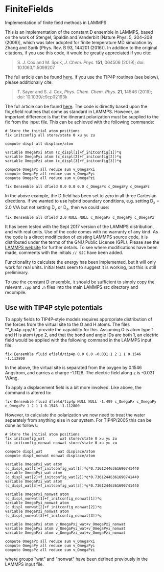 # FiniteFields
Implementation of finite field methods in LAMMPS

This is an implementation of the constant D ensemble in LAMMPS, based
on the work of Stengel, Spaldin and Vanderbilt [Nature Phys. 5,
304–308 (2009)], which was later adopted for finite temperature MD
simulation by Zhang and Sprik [Phys. Rev. B 93, 144201 (2016)]. In
addition to the original citations, if you use this code, it would be
greatly appreciated if you cite:

> S. J. Cox and M. Sprik, <i>J. Chem. Phys.</i> <b>151</b>, 064506 (2019); doi: 10.1063/1.5099207

The full article can be found
[here](https://aip.scitation.org/doi/10.1063/1.5099207). If you use
the TIP4P routines (see below), please additionally cite:

> T. Sayer and S. J. Cox, <i> Phys. Chem. Chem. Phys. </i> <b>21</b>, 14546 (2019); doi: 10.1039/c9cp02193k

The full article can be found [here](10.1039/c9cp02193k). The code is
directly based upon the fix_efield routines that come as standard in
LAMMPS. However, an important difference is that the itinerant
polarization must be supplied to the fix from the input file. This can
be achieved with the following commands:

```
# Store the initial atom positions
fix initconfig all store/state 0 xu yu zu

compute displ all displace/atom

variable OmegaPxi atom (c_displ[1]+f_initconfig[1])*q
variable OmegaPyi atom (c_displ[2]+f_initconfig[2])*q
variable OmegaPzi atom (c_displ[3]+f_initconfig[3])*q

compute OmegaPx all reduce sum v_OmegaPxi
compute OmegaPy all reduce sum v_OmegaPyi
compute OmegaPz all reduce sum v_OmegaPzi

fix Densemble all dfield 0.0 0.0 0.0 c_OmegaPx c_OmegaPy c_OmegaPz

```

In the above example, the D field has been set to zero in all three
Cartesian directions. If we wanted to use hybrid boundary conditions,
e.g. setting D<sub>x</sub> = 2.0 V/A but not setting D<sub>y</sub> or
D<sub>z</sub>, then we could use:

```
fix Densemble all dfield 2.0 NULL NULL c_OmegaPx c_OmegaPy c_OmegaPz
```

It has been tested with the Sept 2017 version of the LAMMPS
distribution, and with real units. Use of the code comes with no
warranty of any kind. As the code is a direct modification of existing
LAMMPS source code, it is distributed under the terms of the GNU
Public License (GPL). Please see the [LAMMPS
website](https://lammps.sandia.gov/doc/Intro_opensource.html) for
further details. To see where modifications have been made, comments
with the initials `// SJC` have been added.

Functionality to calculate the energy has been implemented, but it
will only work for real units. Initial tests seem to suggest it is
working, but this is still preliminary.

To use the constant D ensemble, it should be sufficient to simply copy
the relevant `.cpp` and `.h` files into the main LAMMPS src directory
and recompile.

## Use with TIP4P style potentials

To apply fields to TIP4P-style models requires appropriate
distribution of the forces from the virtual site to the O and H
atoms. The files "*_tip4p.cpp/.h" provide the capability for
this. Assuming O is atom type 1 and H is atom type 2, and that the
bond and angle IDs are both 1, an electric field would be applied with
the following command in the LAMMPS input file:

```
fix Eensemble fluid efield/tip4p 0.0 0.0 -0.031 1 2 1 1 0.1546 -1.112800
```

In the above, the virtual site is separated from the oxygen by 0.1546
Angstrom, and carries a charge -1.1128. The electric field along z is
-0.031 V/Ang.

To apply a displacement field is a bit more involved. Like above, the
command is altered to:

```
fix Densemble fluid dfield/tip4p NULL NULL -1.499 c_OmegaPx c_OmegaPy c_OmegaPz 1 2 1 1 0.1546 -1.112800
```

However, to calculate the polarization we now need to treat the water
separately from anything else in our system. For TIP4P/2005 this can
be done as follows:

```
# Store the initial atom positions
fix initconfig_wat       wat store/state 0 xu yu zu
fix initconfig_nonwat nonwat store/state 0 xu yu zu

compute displ_wat       wat displace/atom
compute displ_nonwat nonwat displace/atom

variable OmegaPxi_wat atom (c_displ_wat[1]+f_initconfig_wat[1])*q*0.73612446361690741440
variable OmegaPyi_wat atom (c_displ_wat[2]+f_initconfig_wat[2])*q*0.73612446361690741440
variable OmegaPzi_wat atom (c_displ_wat[3]+f_initconfig_wat[3])*q*0.73612446361690741440

variable OmegaPxi_nonwat atom (c_displ_nonwat[1]+f_initconfig_nonwat[1])*q
variable OmegaPyi_nonwat atom (c_displ_nonwat[2]+f_initconfig_nonwat[2])*q
variable OmegaPzi_nonwat atom (c_displ_nonwat[3]+f_initconfig_nonwat[3])*q

variable OmegaPxi atom v_OmegaPxi_wat+v_OmegaPxi_nonwat
variable OmegaPyi atom v_OmegaPyi_wat+v_OmegaPyi_nonwat
variable OmegaPzi atom v_OmegaPzi_wat+v_OmegaPzi_nonwat

compute OmegaPx all reduce sum v_OmegaPxi
compute OmegaPy all reduce sum v_OmegaPyi
compute OmegaPz all reduce sum v_OmegaPzi
```

where groups "wat" and "nonwat" have been defined previously in the
LAMMPS input file.